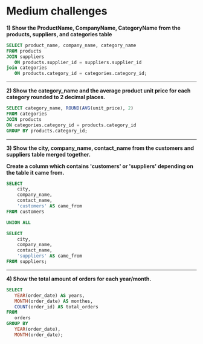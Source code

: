 # Medium challenges


**1) Show the ProductName, CompanyName, CategoryName from the products, suppliers, and categories table**

```SQL
SELECT product_name, company_name, category_name
FROM products
JOIN suppliers
   ON products.supplier_id = suppliers.supplier_id
join categories
   ON products.category_id = categories.category_id;
```
___

**2) Show the category_name and the average product unit price for each category rounded to 2 decimal places.**

```SQL
SELECT category_name, ROUND(AVG(unit_price), 2)
FROM categories
JOIN products
ON categories.category_id = products.category_id
GROUP BY products.category_id;
```
___

**3) Show the city, company_name, contact_name from the customers and suppliers table merged together.**

**Create a column which contains 'customers' or 'suppliers' depending on the table it came from.**

```SQL
SELECT 
    city,
    company_name,
    contact_name,
    'customers' AS came_from
FROM customers

UNION ALL

SELECT 
    city,
    company_name,
    contact_name,
    'suppliers' AS came_from
FROM suppliers;
```
___

**4) Show the total amount of orders for each year/month.**

```SQL
SELECT 
   YEAR(order_date) AS years,
   MONTH(order_date) AS monthes,
   COUNT(order_id) AS total_orders
FROM 
   orders
GROUP BY 
   YEAR(order_date),
   MONTH(order_date);

```